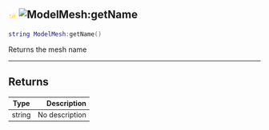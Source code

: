 ## ![shared](../../.gitbook/assets/shared.png) ![ModelMesh](./readme/modelmesh "mention"):getName

```lua
string ModelMesh:getName()
```

Returns the mesh name

------
## Returns

| Type   | Description |
| ------ | ----------: |
| string | No description |

